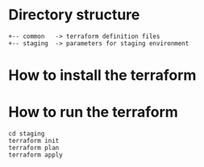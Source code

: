 # Directory structure
```
+-- common   -> terraform definition files
+-- staging  -> parameters for staging environment
```

# How to install the terraform

# How to run the terraform
```
cd staging
terraform init
terraform plan
terraform apply
```
